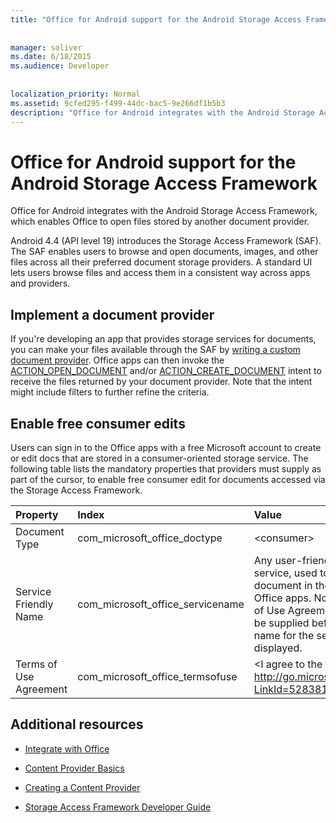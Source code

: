 ```yaml
---
title: "Office for Android support for the Android Storage Access Framework"
 
 
manager: soliver
ms.date: 6/18/2015
ms.audience: Developer
 
 
localization_priority: Normal
ms.assetid: 9cfed295-f499-44dc-bac5-9e266df1b5b3
description: "Office for Android integrates with the Android Storage Access Framework, which enables Office to open files stored by another document provider."
---
```


# Office for Android support for the Android Storage Access Framework

Office for Android integrates with the Android Storage Access Framework, which enables Office to open files stored by another document provider.
  
Android 4.4 (API level 19) introduces the Storage Access Framework (SAF). The SAF enables users to browse and open documents, images, and other files across all their preferred document storage providers. A standard UI lets users browse files and access them in a consistent way across apps and providers.
  
## Implement a document provider

If you're developing an app that provides storage services for documents, you can make your files available through the SAF by [writing a custom document provider](https://developer.android.com/guide/topics/providers/document-provider.html). Office apps can then invoke the [ACTION_OPEN_DOCUMENT](https://developer.android.com/reference/android/content/Intent.html) and/or [ACTION_CREATE_DOCUMENT](https://developer.android.com/reference/android/content/Intent.html) intent to receive the files returned by your document provider. Note that the intent might include filters to further refine the criteria. 
  
## Enable free consumer edits

Users can sign in to the Office apps with a free Microsoft account to create or edit docs that are stored in a consumer-oriented storage service. The following table lists the mandatory properties that providers must supply as part of the cursor, to enable free consumer edit for documents accessed via the Storage Access Framework.
  
|**Property**|**Index**|**Value**|
|:-----|:-----|:-----|
|Document Type  <br/> |com_microsoft_office_doctype  <br/> |\<consumer\>  <br/> |
|Service Friendly Name  <br/> |com_microsoft_office_servicename  <br/> |Any user-friendly name for the service, used to identify a document in the Recent list in the Office apps. Note that the "Terms of Use Agreement" property must be supplied before the friendly name for the service can be displayed.  <br/> |
|Terms of Use Agreement  <br/> |com_microsoft_office_termsofuse  <br/> |\<I agree to the terms located at http://go.microsoft.com/fwlink/p/?LinkId=528381\>  <br/> |
   
## Additional resources
<a name="bk_addresources"> </a>

- [Integrate with Office](integrate-with-office.md)
    
- [Content Provider Basics](hhttps://developer.android.com/guide/topics/providers/content-provider-basics.html)
    
- [Creating a Content Provider](https://developer.android.com/guide/topics/providers/content-provider-creating.html)
    
- [Storage Access Framework Developer Guide](https://developer.android.com/guide/topics/providers/document-provider.html)
    

